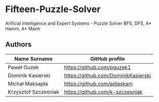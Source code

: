 # Fifteen-Puzzle-Solver

Arificial Intelligence and Expert Systems - Puzzle Solver BFS, DFS, A* Hamm, A* Manh

## Authors
   
| Name Surname 		        | GitHub profile                           |
| ----------------------- | ---------------------------------------- |
| Paweł Guzek             | https://github.com/pguzek1               |
| Dominik Kasierski       | https://github.com/DominikKasierski      |
| Michał Maksajda         | https://github.com/adjaskam              |
| Krzysztof Szcześniak    | https://github.com/k-szczesniak          |
